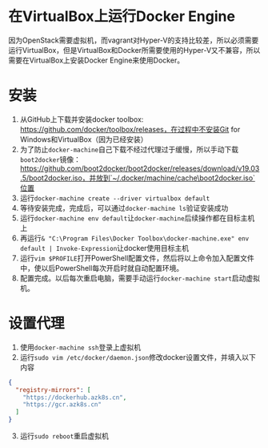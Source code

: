 # 在VirtualBox上运行Docker Engine

因为OpenStack需要虚拟机，而vagrant对Hyper-V的支持比较差，所以必须需要运行VirtualBox，但是VirtualBox和Docker所需要使用的Hyper-V又不兼容，所以需要在VirtualBox上安装Docker Engine来使用Docker。

# 安装

1. 从GitHub上下载并安装docker toolbox: https://github.com/docker/toolbox/releases，在过程中不安装Git for Windows和VirtualBox（因为已经安装）
2. 为了防止`docker-machine`自己下载不经过代理过于缓慢，所以手动下载`boot2docker`镜像：https://github.com/boot2docker/boot2docker/releases/download/v19.03.5/boot2docker.iso，并放到`~/.docker/machine/cache\boot2docker.iso`位置
3. 运行`docker-machine create --driver virtualbox default`
4. 等待安装完成，完成后，可以通过`docker-machine ls`验证安装成功
5. 运行`docker-machine env default`让`docker-machine`后续操作都在目标主机上
6. 再运行`& "C:\Program Files\Docker Toolbox\docker-machine.exe" env default | Invoke-Expression`让docker使用目标主机
7. 运行`vim $PROFILE`打开PowerShell配置文件，然后将以上命令加入配置文件中，使以后PowerShell每次开启时就自动配置环境。
8. 配置完成。以后每次重启电脑，需要手动运行`docker-machine start`启动虚拟机。

# 设置代理

1. 使用`docker-machine ssh`登录上虚拟机
2. 运行`sudo vim /etc/docker/daemon.json`修改docker设置文件，并填入以下内容

```json
{
  "registry-mirrors": [
    "https://dockerhub.azk8s.cn",
    "https://gcr.azk8s.cn"
  ]
}
```

3. 运行`sudo reboot`重启虚拟机


